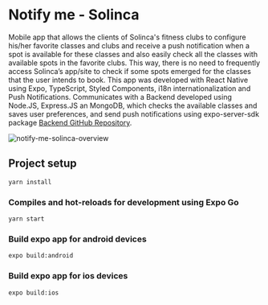 # Notify me - Solinca

Mobile app that allows the clients of Solinca's fitness clubs to configure his/her favorite classes and clubs and receive a push notification when a spot is available for these classes and also easily check all the classes with available spots in the favorite clubs. This way, there is no need to frequently access Solinca’s app/site to check if some spots emerged for the classes that the user intends to book. This app was developed with React Native using Expo, TypeScript, Styled Components, i18n internationalization and Push Notifications.
Communicates with a Backend developed using Node.JS, Express.JS an MongoDB, which checks the available  classes and saves user preferences, and send push notifications using expo-server-sdk package [Backend GitHub Repository](https://github.com/marianapatcosta/solinca-notification-portal-be). 


![notify-me-solinca-overview](https://user-images.githubusercontent.com/43031902/128646754-08c402f0-af64-49af-be69-9e629341742d.png)
## Project setup

```
yarn install
```


### Compiles and hot-reloads for development using Expo Go

```
yarn start
```

### Build expo app for android devices

```
expo build:android
```

### Build expo app for ios devices

```
expo build:ios
```
